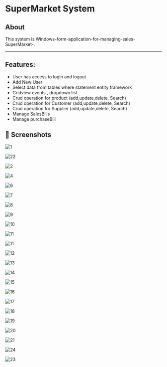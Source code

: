 # SuperMarket System

## About

<p>This system is Windows-form-application-for-managing-sales-SuperMarket-. </p>


***

## Features:
<ul>
  <li>User has access to  login and logout</li>
  <li>Add New User</li>
  <li>Select data from tables where statement entity framework</li>
  <li>Gridview events , dropdown list </li>
  <li>Crud operation for product (add,update,delete, Search)</li>
  <li>Crud operation for Customer (add,update,delete, Search)</li>
  <li>Crud operation for Supplier (add,update,delete, Search)</li>
  <li>Manage SalesBills</li>
  <li>Manage purchaseBill</li>
</ul>

## 📱 Screenshots 

![1](https://github.com/ManarIsmail/Windows-form-application-for-managing-sales-SuperMarket-/assets/138307013/57b86490-ab0e-4ac1-b4a3-cdf6e71ecf4c)


![22](https://github.com/ManarIsmail/Windows-form-application-for-managing-sales-SuperMarket-/assets/138307013/3c834e9a-b82e-41ed-b452-50cb33df7619)


![2](https://github.com/ManarIsmail/Windows-form-application-for-managing-sales-SuperMarket-/assets/138307013/0e41ca04-7710-4489-b30a-5c44fb7afdef)

![4](https://github.com/ManarIsmail/Windows-form-application-for-managing-sales-SuperMarket-/assets/138307013/5fdc39c0-9f08-4322-8cc6-ae7887fbb2b3)


![6](https://github.com/ManarIsmail/Windows-form-application-for-managing-sales-SuperMarket-/assets/138307013/4bb13620-5df5-40df-b0d8-2424a0d5b47e)


![7](https://github.com/ManarIsmail/Windows-form-application-for-managing-sales-SuperMarket-/assets/138307013/67d4cf08-e647-4683-8095-35eda1f2e0db)

![8](https://github.com/ManarIsmail/Windows-form-application-for-managing-sales-SuperMarket-/assets/138307013/92fb1508-59de-4120-8eb3-5e9738616635)

![9](https://github.com/ManarIsmail/Windows-form-application-for-managing-sales-SuperMarket-/assets/138307013/52b66a57-8ef1-42f2-971f-ddfd06341da3)


![10](https://github.com/ManarIsmail/Windows-form-application-for-managing-sales-SuperMarket-/assets/138307013/0a87797f-d750-44fc-ac04-233cea64d2f5)

![11](https://github.com/ManarIsmail/Windows-form-application-for-managing-sales-SuperMarket-/assets/138307013/9334f4b3-e745-4604-ac3c-fb39f2fa69ca)


![11](https://github.com/ManarIsmail/Windows-form-application-for-managing-sales-SuperMarket-/assets/138307013/921fe086-3c60-49e7-83f4-31b18b9a26d1)


![12](https://github.com/ManarIsmail/Windows-form-application-for-managing-sales-SuperMarket-/assets/138307013/6d86feca-f859-4008-9706-6527ba153d43)


![13](https://github.com/ManarIsmail/Windows-form-application-for-managing-sales-SuperMarket-/assets/138307013/11847671-9f70-480e-be97-d341aaf6828b)


![14](https://github.com/ManarIsmail/Windows-form-application-for-managing-sales-SuperMarket-/assets/138307013/6b832de4-ccb6-43e9-ae58-9cec5b220975)



![15](https://github.com/ManarIsmail/Windows-form-application-for-managing-sales-SuperMarket-/assets/138307013/bfdea802-a04d-4031-bada-357f30f2d499)


![16](https://github.com/ManarIsmail/Windows-form-application-for-managing-sales-SuperMarket-/assets/138307013/c3278336-481f-4e90-b554-76442cb32ba1)


![17](https://github.com/ManarIsmail/Windows-form-application-for-managing-sales-SuperMarket-/assets/138307013/5b97d802-0fc3-407f-82ec-aff4ac959fe2)


![18](https://github.com/ManarIsmail/Windows-form-application-for-managing-sales-SuperMarket-/assets/138307013/15fa6a45-22b2-4a38-9b1d-50009ff35ab4)


![19](https://github.com/ManarIsmail/Windows-form-application-for-managing-sales-SuperMarket-/assets/138307013/ed8d262e-b296-4136-ab3a-c43474ad0fed)


![20](https://github.com/ManarIsmail/Windows-form-application-for-managing-sales-SuperMarket-/assets/138307013/63c5f09a-e4a5-47d9-b5ca-a94dad0e6651)


![21](https://github.com/ManarIsmail/Windows-form-application-for-managing-sales-SuperMarket-/assets/138307013/b091d3dd-15f0-4767-8b26-be22a84df356)


![24](https://github.com/ManarIsmail/Windows-form-application-for-managing-sales-SuperMarket-/assets/138307013/16793802-af4a-4d71-93cf-8effb9bc5251)


![23](https://github.com/ManarIsmail/Windows-form-application-for-managing-sales-SuperMarket-/assets/138307013/4071a9d9-6531-4f55-abab-6afee021e58f)
